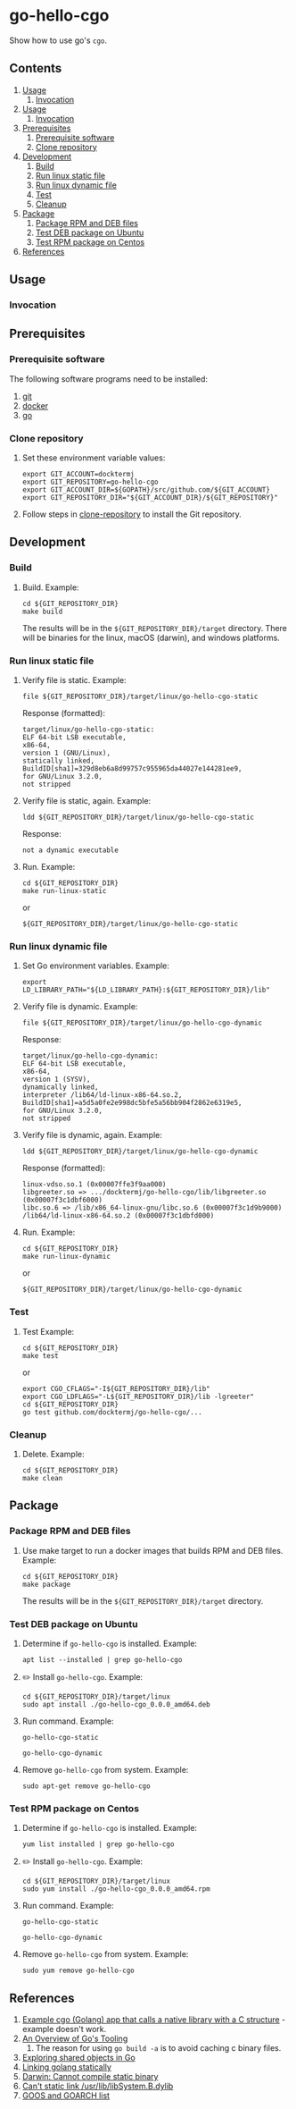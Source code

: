 # go-hello-cgo

Show how to use go's `cgo`.

## Contents

1. [Usage](#usage)
    1. [Invocation](#invocation)
1. [Usage](#usage)
    1. [Invocation](#invocation)
1. [Prerequisites](#prerequisites)
    1. [Prerequisite software](#prerequisite-software)
    1. [Clone repository](#clone-repository)
1. [Development](#development)
    1. [Build](#build)
    1. [Run linux static file](#run-linux-static-file)
    1. [Run linux dynamic file](#run-linux-dynamic-file)
    1. [Test](#test)
    1. [Cleanup](#cleanup)
1. [Package](#package)
    1. [Package RPM and DEB files](#package-rpm-and-deb-files)
    1. [Test DEB package on Ubuntu](#test-deb-package-on-ubuntu)
    1. [Test RPM package on Centos](#test-rpm-package-on-centos)
1. [References](#references)

## Usage

### Invocation

## Prerequisites

### Prerequisite software

The following software programs need to be installed:

1. [git](https://github.com/docktermj/KnowledgeBase/blob/master/software/git.md#installation)
1. [docker](https://github.com/docktermj/KnowledgeBase/blob/master/software/docker.md#installation)
1. [go](https://github.com/docktermj/KnowledgeBase/blob/master/software/go.md#installation)

### Clone repository

1. Set these environment variable values:

    ```console
    export GIT_ACCOUNT=docktermj
    export GIT_REPOSITORY=go-hello-cgo
    export GIT_ACCOUNT_DIR=${GOPATH}/src/github.com/${GIT_ACCOUNT}
    export GIT_REPOSITORY_DIR="${GIT_ACCOUNT_DIR}/${GIT_REPOSITORY}"
    ```

1. Follow steps in [clone-repository](https://github.com/docktermj/KnowledgeBase/blob/master/HowTo/clone-repository.md)
   to install the Git repository.

## Development

### Build

1. Build.
   Example:

    ```console
    cd ${GIT_REPOSITORY_DIR}
    make build
    ```

   The results will be in the `${GIT_REPOSITORY_DIR}/target` directory.
   There will be binaries for the linux, macOS (darwin), and windows platforms.

### Run linux static file

1. Verify file is static.
   Example:

    ```console
    file ${GIT_REPOSITORY_DIR}/target/linux/go-hello-cgo-static
    ```

    Response (formatted):

    ```console
    target/linux/go-hello-cgo-static:
    ELF 64-bit LSB executable,
    x86-64,
    version 1 (GNU/Linux),
    statically linked,
    BuildID[sha1]=329d8eb6a8d99757c955965da44027e144281ee9,
    for GNU/Linux 3.2.0,
    not stripped
    ```

1. Verify file is static, again.
   Example:

    ```console
    ldd ${GIT_REPOSITORY_DIR}/target/linux/go-hello-cgo-static
    ```

    Response:

    ```console
    not a dynamic executable
    ```

1. Run.
   Example:

    ```console
    cd ${GIT_REPOSITORY_DIR}
    make run-linux-static
    ```

    or

    ```console
    ${GIT_REPOSITORY_DIR}/target/linux/go-hello-cgo-static
    ```

### Run linux dynamic file

1. Set Go environment variables.
   Example:

    ```console
    export LD_LIBRARY_PATH="${LD_LIBRARY_PATH}:${GIT_REPOSITORY_DIR}/lib"
    ```

1. Verify file is dynamic.
   Example:

    ```console
    file ${GIT_REPOSITORY_DIR}/target/linux/go-hello-cgo-dynamic
    ```

    Response:

    ```console
    target/linux/go-hello-cgo-dynamic:
    ELF 64-bit LSB executable,
    x86-64,
    version 1 (SYSV),
    dynamically linked,
    interpreter /lib64/ld-linux-x86-64.so.2,
    BuildID[sha1]=a5d5a0fe2e998dc5bfe5a56bb904f2862e6319e5,
    for GNU/Linux 3.2.0,
    not stripped
    ```

1. Verify file is dynamic, again.
   Example:

    ```console
    ldd ${GIT_REPOSITORY_DIR}/target/linux/go-hello-cgo-dynamic
    ```

    Response (formatted):

    ```console
    linux-vdso.so.1 (0x00007ffe3f9aa000)
    libgreeter.so => .../docktermj/go-hello-cgo/lib/libgreeter.so (0x00007f3c1dbf6000)
    libc.so.6 => /lib/x86_64-linux-gnu/libc.so.6 (0x00007f3c1d9b9000)
    /lib64/ld-linux-x86-64.so.2 (0x00007f3c1dbfd000)
    ```

1. Run.
   Example:

    ```console
    cd ${GIT_REPOSITORY_DIR}
    make run-linux-dynamic
    ```

    or

    ```console
    ${GIT_REPOSITORY_DIR}/target/linux/go-hello-cgo-dynamic
    ```

### Test

1. Test
   Example:

    ```console
    cd ${GIT_REPOSITORY_DIR}
    make test
    ```

    or

    ```console
    export CGO_CFLAGS="-I${GIT_REPOSITORY_DIR}/lib"
    export CGO_LDFLAGS="-L${GIT_REPOSITORY_DIR}/lib -lgreeter"
    cd ${GIT_REPOSITORY_DIR}
    go test github.com/docktermj/go-hello-cgo/...
    ```

### Cleanup

1. Delete.
   Example:

    ```console
    cd ${GIT_REPOSITORY_DIR}
    make clean
    ```

## Package

### Package RPM and DEB files

1. Use make target to run a docker images that builds RPM and DEB files.
   Example:

    ```console
    cd ${GIT_REPOSITORY_DIR}
    make package
    ```

   The results will be in the `${GIT_REPOSITORY_DIR}/target` directory.

### Test DEB package on Ubuntu

1. Determine if `go-hello-cgo` is installed.
   Example:

    ```console
    apt list --installed | grep go-hello-cgo
    ```

1. :pencil2: Install `go-hello-cgo`.
   Example:

    ```console
    cd ${GIT_REPOSITORY_DIR}/target/linux
    sudo apt install ./go-hello-cgo_0.0.0_amd64.deb
    ```

1. Run command.
   Example:

    ```console
    go-hello-cgo-static
    ```

    ```console
    go-hello-cgo-dynamic
    ```

1. Remove `go-hello-cgo` from system.
   Example:

    ```console
    sudo apt-get remove go-hello-cgo
    ```

### Test RPM package on Centos

1. Determine if `go-hello-cgo` is installed.
   Example:

    ```console
    yum list installed | grep go-hello-cgo
    ```

1. :pencil2: Install `go-hello-cgo`.
   Example:

    ```console
    cd ${GIT_REPOSITORY_DIR}/target/linux
    sudo yum install ./go-hello-cgo_0.0.0_amd64.rpm
    ```

1. Run command.
   Example:

    ```console
    go-hello-cgo-static
    ```

    ```console
    go-hello-cgo-dynamic
    ```

1. Remove `go-hello-cgo` from system.
   Example:

    ```console
    sudo yum remove go-hello-cgo
    ```

## References

1. [Example cgo (Golang) app that calls a native library with a C structure](http://www.mischiefblog.com/2014/06/26/example-cgo-golang-app-that-calls-a-native-library-with-a-c-structure/) - example doesn't work.
1. [An Overview of Go's Tooling](https://www.alexedwards.net/blog/an-overview-of-go-tooling)
    1. The reason for using `go build -a` is to avoid caching c binary files.
1. [Exploring shared objects in Go](https://blog.ksub.org/bytes/2017/02/12/exploring-shared-objects-in-go/)
1. [Linking golang statically](https://blog.hashbangbash.com/2014/04/linking-golang-statically/)
1. [Darwin: Cannot compile static binary](https://stackoverflow.com/questions/3801011/ld-library-not-found-for-lcrt0-o-on-osx-10-6-with-gcc-clang-static-flag)
1. [Can't static link /usr/lib/libSystem.B.dylib](https://github.com/golang/go/issues/17490)
1. [GOOS and GOARCH list](https://github.com/golang/go/blob/master/src/go/build/syslist.go)
